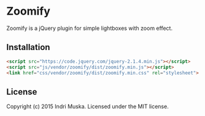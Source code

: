 # Zoomify

Zoomify is a jQuery plugin for simple lightboxes with zoom effect.

## Installation
```html
<script src="https://code.jquery.com/jquery-2.1.4.min.js"></script>
<script src="js/vendor/zoomify/dist/zoomify.min.js"></script>
<link href="css/vendor/zoomify/dist/zoomify.min.css" rel="stylesheet">
```

## License
Copyright (c) 2015 Indri Muska. Licensed under the MIT license.